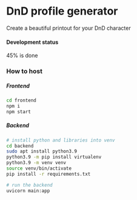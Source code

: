 # DnD profile generator

Create a beautiful printout for your DnD character

#### Development status

45% is done


### How to host

##### Frontend

```bash
cd frontend
npm i
npm start
```

##### Backend

```bash
# install python and libraries into venv
cd backend
sudo apt install python3.9
python3.9 -m pip install virtualenv
python3.9 -m venv venv
source venv/bin/activate
pip install -r requirements.txt

# run the backend
uvicorn main:app
```
